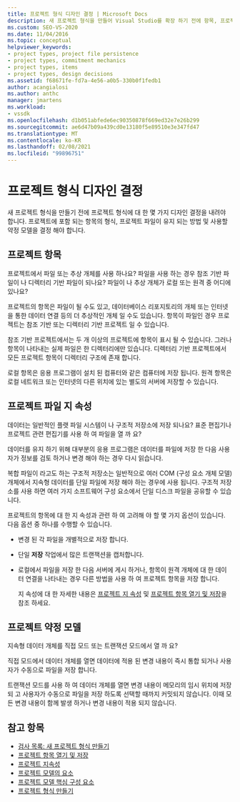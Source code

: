 ```yaml
---
title: 프로젝트 형식 디자인 결정 | Microsoft Docs
description: 새 프로젝트 형식을 만들어 Visual Studio를 확장 하기 전에 항목, 프로젝트 파일 지 속성 및 약정 정비공 디자인 결정에 대해 알아봅니다.
ms.custom: SEO-VS-2020
ms.date: 11/04/2016
ms.topic: conceptual
helpviewer_keywords:
- project types, project file persistence
- project types, commitment mechanics
- project types, items
- project types, design decisions
ms.assetid: f68671fe-fd7a-4e56-a0b5-330b0f1fedb1
author: acangialosi
ms.author: anthc
manager: jmartens
ms.workload:
- vssdk
ms.openlocfilehash: d1b051abfede6ec90350878f669ed32e7e26b299
ms.sourcegitcommit: ae6d47b09a439cd0e13180f5e89510e3e347fd47
ms.translationtype: MT
ms.contentlocale: ko-KR
ms.lasthandoff: 02/08/2021
ms.locfileid: "99896751"
---
```

# <a name="project-type-design-decisions"></a>프로젝트 형식 디자인 결정
새 프로젝트 형식을 만들기 전에 프로젝트 형식에 대 한 몇 가지 디자인 결정을 내려야 합니다. 프로젝트에 포함 되는 항목의 형식, 프로젝트 파일이 유지 되는 방법 및 사용할 약정 모델을 결정 해야 합니다.

## <a name="project-items"></a>프로젝트 항목
 프로젝트에서 파일 또는 추상 개체를 사용 하나요? 파일을 사용 하는 경우 참조 기반 파일이 나 디렉터리 기반 파일이 되나요? 파일이 나 추상 개체가 로컬 또는 원격 중 어디에 있나요?

 프로젝트의 항목은 파일이 될 수도 있고, 데이터베이스 리포지토리의 개체 또는 인터넷을 통한 데이터 연결 등의 더 추상적인 개체 일 수도 있습니다. 항목이 파일인 경우 프로젝트는 참조 기반 또는 디렉터리 기반 프로젝트 일 수 있습니다.

 참조 기반 프로젝트에서는 두 개 이상의 프로젝트에 항목이 표시 될 수 있습니다. 그러나 항목이 나타내는 실제 파일은 한 디렉터리에만 있습니다. 디렉터리 기반 프로젝트에서 모든 프로젝트 항목이 디렉터리 구조에 존재 합니다.

 로컬 항목은 응용 프로그램이 설치 된 컴퓨터와 같은 컴퓨터에 저장 됩니다. 원격 항목은 로컬 네트워크 또는 인터넷의 다른 위치에 있는 별도의 서버에 저장할 수 있습니다.

## <a name="project-file-persistence"></a>프로젝트 파일 지 속성
 데이터는 일반적인 플랫 파일 시스템이 나 구조적 저장소에 저장 되나요? 표준 편집기나 프로젝트 관련 편집기를 사용 하 여 파일을 열 까 요?

 데이터를 유지 하기 위해 대부분의 응용 프로그램은 데이터를 파일에 저장 한 다음 사용자가 정보를 검토 하거나 변경 해야 하는 경우 다시 읽습니다.

 복합 파일이 라고도 하는 구조적 저장소는 일반적으로 여러 COM (구성 요소 개체 모델) 개체에서 지속형 데이터를 단일 파일에 저장 해야 하는 경우에 사용 됩니다. 구조적 저장소를 사용 하면 여러 가지 소프트웨어 구성 요소에서 단일 디스크 파일을 공유할 수 있습니다.

 프로젝트의 항목에 대 한 지 속성과 관련 하 여 고려해 야 할 몇 가지 옵션이 있습니다. 다음 옵션 중 하나를 수행할 수 있습니다.

- 변경 된 각 파일을 개별적으로 저장 합니다.

- 단일 **저장** 작업에서 많은 트랜잭션을 캡처합니다.

- 로컬에서 파일을 저장 한 다음 서버에 게시 하거나, 항목이 원격 개체에 대 한 데이터 연결을 나타내는 경우 다른 방법을 사용 하 여 프로젝트 항목을 저장 합니다.

  지 속성에 대 한 자세한 내용은 [프로젝트 지 속성](../../extensibility/internals/project-persistence.md) 및 [프로젝트 항목 열기 및 저장](../../extensibility/internals/opening-and-saving-project-items.md)을 참조 하세요.

## <a name="project-commitment-model"></a>프로젝트 약정 모델
 지속형 데이터 개체를 직접 모드 또는 트랜잭션 모드에서 열 까 요?

 직접 모드에서 데이터 개체를 열면 데이터에 적용 된 변경 내용이 즉시 통합 되거나 사용자가 수동으로 파일을 저장 합니다.

 트랜잭션 모드를 사용 하 여 데이터 개체를 열면 변경 내용이 메모리의 임시 위치에 저장 되 고 사용자가 수동으로 파일을 저장 하도록 선택할 때까지 커밋되지 않습니다. 이때 모든 변경 내용이 함께 발생 하거나 변경 내용이 적용 되지 않습니다.

## <a name="see-also"></a>참고 항목
- [검사 목록: 새 프로젝트 형식 만들기](../../extensibility/internals/checklist-creating-new-project-types.md)
- [프로젝트 항목 열기 및 저장](../../extensibility/internals/opening-and-saving-project-items.md)
- [프로젝트 지속성](../../extensibility/internals/project-persistence.md)
- [프로젝트 모델의 요소](../../extensibility/internals/elements-of-a-project-model.md)
- [프로젝트 모델 핵심 구성 요소](../../extensibility/internals/project-model-core-components.md)
- [프로젝트 형식 만들기](../../extensibility/internals/creating-project-types.md)
